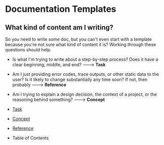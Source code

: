 # Documentation Templates

## What kind of content am I writing?
So you need to write some doc, but you can't even start with a template because you're not sure what kind of content it is? Working through these questions should help.

* Is what I'm trying to write about a step-by-step process? Does it have a clear beginning, middle, and end? ---> **Task**
* Am I just providing error codes, trace outputs, or other static data to the user? Is it likely to change substantially any time soon? If not, then probably ---> **Reference**
* Am I trying to explain a design decision, the context of a project, or the reasoning behind something? ---> **Concept**


* [Task](task-template.md)
* [Concept](concept-template.md)
* [Reference](reference-template.md)
* Table of Contents
